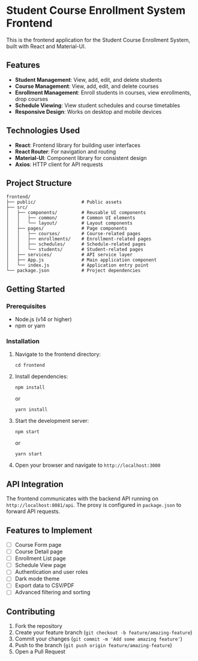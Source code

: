 # Student Course Enrollment System Frontend

This is the frontend application for the Student Course Enrollment System, built with React and Material-UI.

## Features

- **Student Management**: View, add, edit, and delete students
- **Course Management**: View, add, edit, and delete courses
- **Enrollment Management**: Enroll students in courses, view enrollments, drop courses
- **Schedule Viewing**: View student schedules and course timetables
- **Responsive Design**: Works on desktop and mobile devices

## Technologies Used

- **React**: Frontend library for building user interfaces
- **React Router**: For navigation and routing
- **Material-UI**: Component library for consistent design
- **Axios**: HTTP client for API requests

## Project Structure

```
frontend/
├── public/                 # Public assets
├── src/
│   ├── components/         # Reusable UI components
│   │   ├── common/         # Common UI elements
│   │   └── layout/         # Layout components
│   ├── pages/              # Page components
│   │   ├── courses/        # Course-related pages
│   │   ├── enrollments/    # Enrollment-related pages
│   │   ├── schedules/      # Schedule-related pages
│   │   └── students/       # Student-related pages
│   ├── services/           # API service layer
│   ├── App.js              # Main application component
│   └── index.js            # Application entry point
└── package.json            # Project dependencies
```

## Getting Started

### Prerequisites

- Node.js (v14 or higher)
- npm or yarn

### Installation

1. Navigate to the frontend directory:
   ```
   cd frontend
   ```

2. Install dependencies:
   ```
   npm install
   ```
   or
   ```
   yarn install
   ```

3. Start the development server:
   ```
   npm start
   ```
   or
   ```
   yarn start
   ```

4. Open your browser and navigate to `http://localhost:3000`

## API Integration

The frontend communicates with the backend API running on `http://localhost:8081/api`. The proxy is configured in `package.json` to forward API requests.

## Features to Implement

- [ ] Course Form page
- [ ] Course Detail page
- [ ] Enrollment List page
- [ ] Schedule View page
- [ ] Authentication and user roles
- [ ] Dark mode theme
- [ ] Export data to CSV/PDF
- [ ] Advanced filtering and sorting

## Contributing

1. Fork the repository
2. Create your feature branch (`git checkout -b feature/amazing-feature`)
3. Commit your changes (`git commit -m 'Add some amazing feature'`)
4. Push to the branch (`git push origin feature/amazing-feature`)
5. Open a Pull Request
